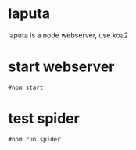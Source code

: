 # laputa
laputa is a node webserver, use koa2

# start webserver
    #npm start
# test spider
    #npm run spider
